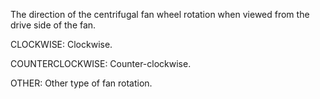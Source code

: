 The direction of the centrifugal fan wheel rotation when viewed from the drive side of the fan.



CLOCKWISE: Clockwise.

COUNTERCLOCKWISE: Counter-clockwise.

OTHER: Other type of fan rotation.
